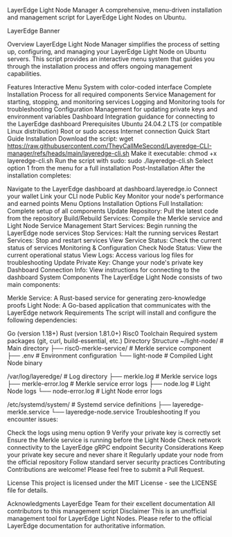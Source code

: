 LayerEdge Light Node Manager
A comprehensive, menu-driven installation and management script for LayerEdge Light Nodes on Ubuntu.

LayerEdge Banner

Overview
LayerEdge Light Node Manager simplifies the process of setting up, configuring, and managing your LayerEdge Light Node on Ubuntu servers. This script provides an interactive menu system that guides you through the installation process and offers ongoing management capabilities.

Features
Interactive Menu System with color-coded interface
Complete Installation Process for all required components
Service Management for starting, stopping, and monitoring services
Logging and Monitoring tools for troubleshooting
Configuration Management for updating private keys and environment variables
Dashboard Integration guidance for connecting to the LayerEdge dashboard
Prerequisites
Ubuntu 24.04.2 LTS (or compatible Linux distribution)
Root or sudo access
Internet connection
Quick Start Guide
Installation
Download the script:
wget https://raw.githubusercontent.com/TheyCallMeSecond/Layeredge-CLI-manager/refs/heads/main/layeredge-cli.sh
Make it executable:
chmod +x layeredge-cli.sh
Run the script with sudo:
sudo ./layeredge-cli.sh
Select option 1 from the menu for a full installation
Post-Installation
After the installation completes:

Navigate to the LayerEdge dashboard at dashboard.layeredge.io
Connect your wallet
Link your CLI node Public Key
Monitor your node's performance and earned points
Menu Options
Installation Options
Full Installation: Complete setup of all components
Update Repository: Pull the latest code from the repository
Build/Rebuild Services: Compile the Merkle service and Light Node
Service Management
Start Services: Begin running the LayerEdge node services
Stop Services: Halt the running services
Restart Services: Stop and restart services
View Service Status: Check the current status of services
Monitoring & Configuration
Check Node Status: View the current operational status
View Logs: Access various log files for troubleshooting
Update Private Key: Change your node's private key
Dashboard Connection Info: View instructions for connecting to the dashboard
System Components
The LayerEdge Light Node consists of two main components:

Merkle Service: A Rust-based service for generating zero-knowledge proofs
Light Node: A Go-based application that communicates with the LayerEdge network
Requirements
The script will install and configure the following dependencies:

Go (version 1.18+)
Rust (version 1.81.0+)
Risc0 Toolchain
Required system packages (git, curl, build-essential, etc.)
Directory Structure
~/light-node/              # Main directory
├── risc0-merkle-service/  # Merkle service component
├── .env                   # Environment configuration
└── light-node             # Compiled Light Node binary

/var/log/layeredge/        # Log directory
├── merkle.log             # Merkle service logs
├── merkle-error.log       # Merkle service error logs
├── node.log               # Light Node logs
└── node-error.log         # Light Node error logs

/etc/systemd/system/       # Systemd service definitions
├── layeredge-merkle.service
└── layeredge-node.service
Troubleshooting
If you encounter issues:

Check the logs using menu option 9
Verify your private key is correctly set
Ensure the Merkle service is running before the Light Node
Check network connectivity to the LayerEdge gRPC endpoint
Security Considerations
Keep your private key secure and never share it
Regularly update your node from the official repository
Follow standard server security practices
Contributing
Contributions are welcome! Please feel free to submit a Pull Request.

License
This project is licensed under the MIT License - see the LICENSE file for details.

Acknowledgments
LayerEdge Team for their excellent documentation
All contributors to this management script
Disclaimer
This is an unofficial management tool for LayerEdge Light Nodes. Please refer to the official LayerEdge documentation for authoritative information.
